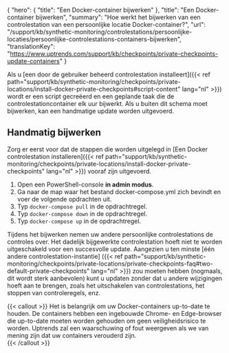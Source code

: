{
  "hero": {
    "title": "Een Docker-container bijwerken"
  },
  "title": "Een Docker-container bijwerken",
  "summary": "Hoe werkt het bijwerken van een controlestation van een persoonlijke locatie Docker-container?",
  "url": "/support/kb/synthetic-monitoring/controlestations/persoonlijke-locaties/persoonlijke-controlestations-containers-bijwerken",
  "translationKey": "https://www.uptrends.com/support/kb/checkpoints/private-checkpoints-update-containers"
}

Als u [een door de gebruiker beheerd controlestation installeert]({{< ref path="support/kb/synthetic-monitoring/checkpoints/private-locations/install-docker-private-checkpoints#script-content" lang="nl" >}}) wordt er een script gecreëerd en een geplande taak die de controlestationcontainer elk uur bijwerkt. Als u buiten dit schema moet bijwerken, kan een handmatige update worden uitgevoerd.

## Handmatig bijwerken

Zorg er eerst voor dat de stappen die worden uitgelegd in [Een Docker controlestation installeren]({{< ref path="support/kb/synthetic-monitoring/checkpoints/private-locations/install-docker-private-checkpoints" lang="nl" >}}) vooraf zijn uitgevoerd.

1. Open een PowerShell-console **in admin modus**. 
2. Ga naar de map waar het bestand docker-compose.yml zich bevindt en voer de volgende opdrachten uit.
3. Typ `docker-compose pull` in de opdrachtregel. 
4. Typ `docker-compose down` in de opdrachtregel. 
5. Typ `docker-compose up` in de opdrachtregel.

Tijdens het bijwerken nemen uw andere persoonlijke controlestations de controles over. Het dadelijk bijgewerkte controlestation hoeft niet te worden uitgeschakeld voor een succesvolle update. Aangezien u ten minste [één andere controlestation-instantie] ({{< ref path="support/kb/synthetic-monitoring/checkpoints/private-locations/private-checkpoints-faq#two-default-private-checkpoints" lang="nl" >}}) zou moeten hebben (nogmaals, dit wordt sterk aanbevolen) kunt u updaten zonder dat u andere wijzigingen hoeft aan te brengen, zoals het uitschakelen van controlestations, het stoppen van controleregels, enz.

{{< callout >}}
Het is belangrijk om uw Docker-containers up-to-date te houden. De containers hebben een ingebouwde Chrome- en Edge-browser die up-to-date moeten worden gehouden om geen veiligheidsrisico te worden.
Uptrends zal een waarschuwing of fout weergeven als we van mening zijn dat uw containers verouderd zijn.  
{{< /callout >}}
